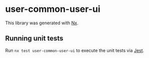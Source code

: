 # user-common-user-ui

This library was generated with [Nx](https://nx.dev).

## Running unit tests

Run `nx test user-common-user-ui` to execute the unit tests via [Jest](https://jestjs.io).
